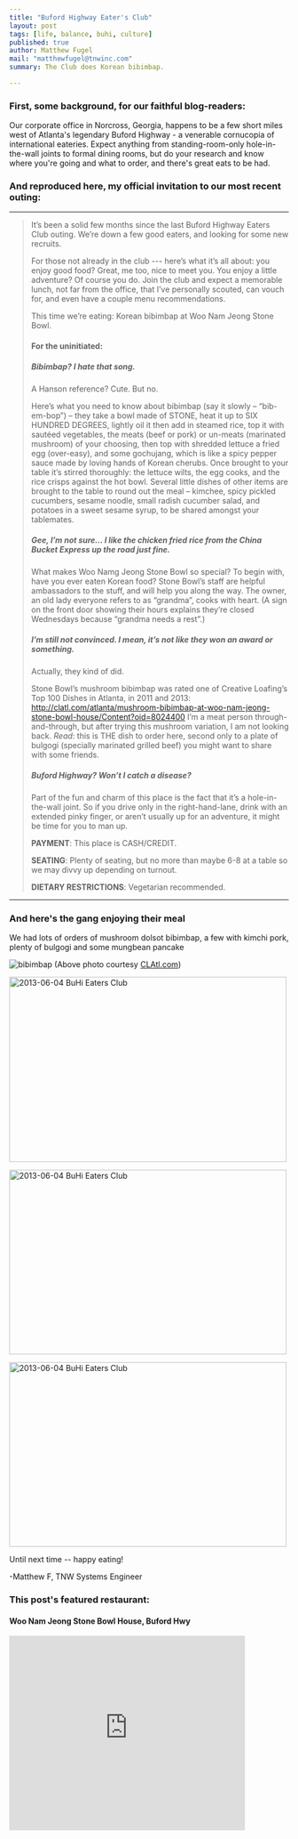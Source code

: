 ```yaml
---
title: "Buford Highway Eater's Club"
layout: post
tags: [life, balance, buhi, culture]
published: true
author: Matthew Fugel
mail: "matthewfugel@tnwinc.com"
summary: The Club does Korean bibimbap.

---
```


### First, some background, for our faithful blog-readers:

Our corporate office in Norcross, Georgia, happens to be a few short miles west of Atlanta's legendary Buford Highway - a venerable cornucopia of international eateries. Expect anything from standing-room-only hole-in-the-wall joints to formal dining rooms, but do your research and know where you're going and what to order, and there's great eats to be had.

### And reproduced here, my official invitation to our most recent outing:

**************************************************************************

>It’s been a solid few months since the last Buford Highway Eaters Club outing. We’re down a few good eaters, and looking for some new recruits.
>
>For those not already in the club --- here’s what it’s all about: you enjoy good food? Great, me too, nice to meet you. You enjoy a little adventure? Of course you do. Join the club and expect a memorable lunch, not far from the office, that I’ve personally scouted, can vouch for, and even have a couple menu recommendations.
>
> This time we’re eating: Korean bibimbap at Woo Nam Jeong Stone Bowl.
>
> #### For the uninitiated:
>
> ##### Bibimbap? I hate that song.
>
>    A Hanson reference? Cute. But no.
>
>Here’s what you need to know about bibimbap (say it slowly – “bib-em-bop”) – they take a bowl made of STONE, heat it up to SIX HUNDRED DEGREES, lightly oil it then add in steamed rice, top it with sautéed vegetables, the meats (beef or pork) or un-meats (marinated mushroom) of your choosing, then top with shredded lettuce a fried egg (over-easy), and some gochujang, which is like a spicy pepper sauce made by loving hands of Korean cherubs.
>Once brought to your table it’s stirred thoroughly: the lettuce wilts, the egg cooks, and the rice crisps against the hot bowl. Several little dishes of other items are brought to the table to round out the meal – kimchee, spicy pickled cucumbers, sesame noodle, small radish cucumber salad, and potatoes in a sweet sesame syrup, to be shared amongst your tablemates.
>
>##### Gee, I’m not sure… I like the chicken fried rice from the China Bucket Express up the road just fine.
>
>What makes Woo Namg Jeong Stone Bowl so special? To begin with, have you ever eaten Korean food? Stone Bowl’s staff are helpful ambassadors to the stuff, and will help you along the way. The owner, an old lady everyone refers to as “grandma”, cooks with heart. (A sign on the front door showing their hours explains they’re closed Wednesdays because “grandma needs a rest”.)
>
>##### I’m still not convinced. I mean, it’s not like they won an award or something.
>Actually, they kind of did.
>
>Stone Bowl’s mushroom bibimbap was rated one of Creative Loafing’s Top 100 Dishes in Atlanta, in 2011 and 2013:
>http://clatl.com/atlanta/mushroom-bibimbap-at-woo-nam-jeong-stone-bowl-house/Content?oid=8024400
>I’m a meat person through-and-through, but after trying this mushroom variation, I am not looking back.
>*Read*: this is THE dish to order here, second only to a plate of bulgogi (specially marinated grilled beef) you might want to share with some friends.
>
>##### Buford Highway? Won’t I catch a disease?
>Part of the fun and charm of this place is the fact that it’s a hole-in-the-wall joint. So if you drive only in the right-hand-lane, drink with an extended pinky finger, or aren’t usually up for an adventure, it might be time for you to man up.
>
>**PAYMENT**: This place is CASH/CREDIT.
>
>**SEATING**: Plenty of seating, but no more than maybe 6-8 at a table so we may divvy up depending on turnout.
>
>**DIETARY RESTRICTIONS**: Vegetarian recommended.
>
**************************************************************************

### And here's the gang enjoying their meal

We had lots of orders of mushroom dolsot bibimbap, a few with kimchi pork, plenty of bulgogi and some mungbean pancake

![bibimbap](http://clatl.com/imager/b/magnum/8030532/feb6/cover_vegetables8-1_52_Online_JC.jpg)
(Above photo courtesy [CLAtl.com](http://clatl.com/atlanta/mushroom-bibimbap-at-woo-nam-jeong-stone-bowl-house/Content?oid=8024400))

<a href="http://www.flickr.com/photos/96982400@N03/8952616706/" title="2013-06-04 BuHi Eaters Club by tnwmatthew, on Flickr"><img src="http://farm9.staticflickr.com/8280/8952616706_bcc0183307.jpg" width="500" height="333" alt="2013-06-04 BuHi Eaters Club"></a>

<a href="http://www.flickr.com/photos/96982400@N03/8952615864/" title="2013-06-04 BuHi Eaters Club by tnwmatthew, on Flickr"><img src="http://farm6.staticflickr.com/5449/8952615864_d5d16900ab.jpg" width="500" height="332" alt="2013-06-04 BuHi Eaters Club"></a>

<a href="http://www.flickr.com/photos/96982400@N03/8952618352/" title="2013-06-04 BuHi Eaters Club by tnwmatthew, on Flickr"><img src="http://farm4.staticflickr.com/3790/8952618352_ee734bd9f4.jpg" width="500" height="332" alt="2013-06-04 BuHi Eaters Club"></a>

Until next time -- happy eating!

-Matthew F, TNW Systems Engineer

### This post's featured restaurant:

#### Woo Nam Jeong Stone Bowl House, Buford Hwy

<iframe width="425" height="350" frameborder="0" scrolling="no" marginheight="0" marginwidth="0" src="https://maps.google.com/maps?f=q&amp;source=s_q&amp;hl=en&amp;geocode=&amp;q=woo+nam+jeong&amp;aq=&amp;sll=32.678125,-83.178297&amp;sspn=7.90256,16.907959&amp;ie=UTF8&amp;hq=woo+nam+jeong&amp;hnear=&amp;t=m&amp;cid=4749935897933074595&amp;ll=34.0811,-84.245911&amp;spn=0.398097,0.583649&amp;z=10&amp;iwloc=A&amp;output=embed"></iframe>
